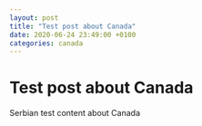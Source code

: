```yaml
---
layout: post
title: "Test post about Canada"
date: 2020-06-24 23:49:00 +0100
categories: canada
---
```


# Test post about Canada
Serbian test content about Canada
